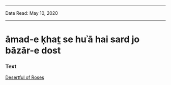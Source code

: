 
---

Date Read: May 10, 2020

---


# āmad-e ḳhat̤ se huʾā hai sard jo bāzār-e dost


### Text

[Desertful of Roses](http://www.columbia.edu/itc/mealac/pritchett/00ghalib/053/index_053.html)

